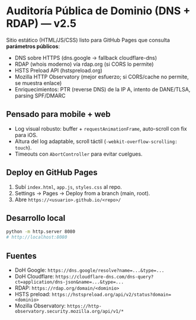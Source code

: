 # Auditoría Pública de Dominio (DNS + RDAP) — v2.5

Sitio estático (HTML/JS/CSS) listo para GitHub Pages que consulta **parámetros públicos**:

- DNS sobre HTTPS (dns.google -> fallback cloudflare-dns)
- RDAP (whois moderno) vía rdap.org (si CORS lo permite)
- HSTS Preload API (hstspreload.org)
- Mozilla HTTP Observatory (mejor esfuerzo; si CORS/cache no permite, se muestra enlace)
- Enriquecimientos: PTR (reverse DNS) de la IP A, intento de DANE/TLSA, parsing SPF/DMARC

## Pensado para mobile + web
- Log visual robusto: buffer + `requestAnimationFrame`, auto-scroll con fix para iOS.
- Altura del log adaptable, scroll táctil (`-webkit-overflow-scrolling: touch`).
- Timeouts con `AbortController` para evitar cuelgues.

## Deploy en GitHub Pages
1. Subí `index.html`, `app.js`, `styles.css` al repo.
2. Settings → Pages → Deploy from a branch (main, root).
3. Abre `https://<usuario>.github.io/<repo>/`

## Desarrollo local
```bash
python -m http.server 8080
# http://localhost:8080
```

## Fuentes
- DoH Google: `https://dns.google/resolve?name=...&type=...`
- DoH Cloudflare: `https://cloudflare-dns.com/dns-query?ct=application/dns-json&name=...&type=...`
- RDAP: `https://rdap.org/domain/<dominio>`
- HSTS preload: `https://hstspreload.org/api/v2/status?domain=<dominio>`
- Mozilla Observatory: `https://http-observatory.security.mozilla.org/api/v1/*`
